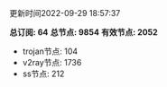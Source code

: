 更新时间2022-09-29 18:57:37

**总订阅: 64**
**总节点: 9854**
**有效节点: 2052**
- trojan节点: 104
- v2ray节点: 1736
- ss节点: 212
